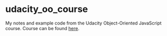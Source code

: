 # udacity_oo_course
My notes and example code from the Udacity Object-Oriented JavaScript course.  Course can be found [here]( https://classroom.udacity.com/courses/ud015).
